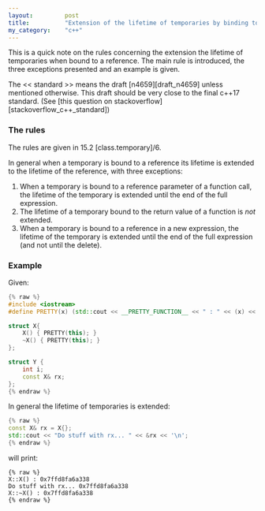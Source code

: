 ```yaml
---
layout:         post
title:          "Extension of the lifetime of temporaries by binding to a reference: general rule and three exceptions"
my_category:    "c++"
---
```

This is a quick note on the rules concerning the extension the lifetime of temporaries when bound to a reference.
The main rule is introduced, the three exceptions presented and an example is given.
<!--more-->

The << standard >> means the draft [n4659][draft_n4659] unless mentioned otherwise.
This draft should be very close to the final c++17 standard.
(See [this question on stackoverflow][stackoverflow_c++_standard])

### The rules

The rules are given in 15.2 [class.temporary]/6.

In general when a temporary is bound to a reference its lifetime
is extended to the lifetime of the reference, with three exceptions:
 1. When a temporary is bound to a reference parameter of a function call,
   the lifetime of the temporary is extended until the end of the full expression.
 2. The lifetime of a temporary bound to the return value of a function is *not*
   extended.
 3. When a temporary is bound to a reference in a new expression,
   the lifetime of the temporary is extended until the end of the full expression
   (and not until the delete).

### Example

Given:

~~~ c++
{% raw %}
#include <iostream>
#define PRETTY(x) (std::cout << __PRETTY_FUNCTION__ << " : " << (x) << std::endl)

struct X{
    X() { PRETTY(this); }
    ~X() { PRETTY(this); }
};

struct Y {
    int i;
    const X& rx;
};
{% endraw %}
~~~

In general the lifetime of temporaries is extended:

~~~ c++
{% raw %}
const X& rx = X{};
std::cout << "Do stuff with rx... " << &rx << '\n';
{% endraw %}
~~~

will print:
~~~
{% raw %}
X::X() : 0x7ffd8fa6a338
Do stuff with rx... 0x7ffd8fa6a338
X::~X() : 0x7ffd8fa6a338
{% endraw %}
~~~
